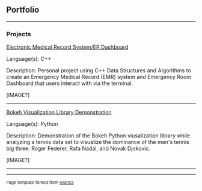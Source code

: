 ## Portfolio

---

### Projects 

[Electronic Medical Record System/ER Dashboard](/sample_page)

Language(s): C++

Description: Personal project using C++ Data Structures and Algorithms to create an Emergency Medical Record (EMR) system and Emergency Room Dashboard that users interact with via the terminal.

[IMAGE?]

---
[Bokeh Visualization Library Demonstration](/pdf/sample_presentation.pdf)

Language(s): Python

Description: Demonstration of the Bokeh Python viusalization library while analyzing a tennis data set to visualize the dominance of the men's tennis big three: Roger Federer, Rafa Nadal, and Novak Djokovic.

[IMAGE?]

---


---
<p style="font-size:11px">Page template forked from <a href="https://github.com/evanca/quick-portfolio">evanca</a></p>
<!-- Remove above link if you don't want to attibute -->

